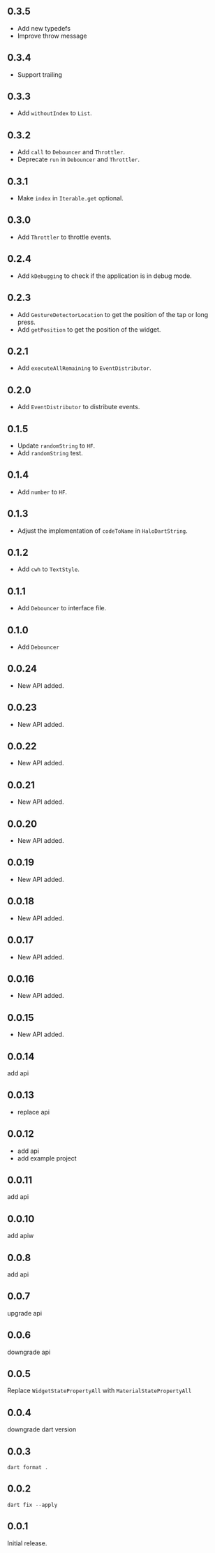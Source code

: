 ## 0.3.5

- Add new typedefs
- Improve throw message

## 0.3.4

- Support trailing

## 0.3.3

- Add `withoutIndex` to `List`.

## 0.3.2

- Add `call` to `Debouncer` and `Throttler`.
- Deprecate `run` in `Debouncer` and `Throttler`.

## 0.3.1

- Make `index` in `Iterable.get` optional.

## 0.3.0

- Add `Throttler` to throttle events.

## 0.2.4

- Add `kDebugging` to check if the application is in debug mode.

## 0.2.3

- Add `GestureDetectorLocation` to get the position of the tap or long press.
- Add `getPosition` to get the position of the widget.

## 0.2.1

- Add `executeAllRemaining` to `EventDistributor`.

## 0.2.0

- Add `EventDistributor` to distribute events.

## 0.1.5

- Update `randomString` to `HF`.
- Add `randomString` test.

## 0.1.4

- Add `number` to `HF`.

## 0.1.3

- Adjust the implementation of `codeToName` in `HaloDartString`.

## 0.1.2

- Add `cwh` to `TextStyle`.

## 0.1.1

- Add `Debouncer` to interface file.

## 0.1.0

- Add `Debouncer`

## 0.0.24

- New API added.

## 0.0.23

- New API added.

## 0.0.22

- New API added.

## 0.0.21

- New API added.

## 0.0.20

- New API added.

## 0.0.19

- New API added.

## 0.0.18

- New API added.

## 0.0.17

- New API added.

## 0.0.16

- New API added.

## 0.0.15

- New API added.

## 0.0.14

add api

## 0.0.13

- replace api

## 0.0.12

- add api
- add example project

## 0.0.11

add api

## 0.0.10

add apiw

## 0.0.8

add api

## 0.0.7

upgrade api

## 0.0.6

downgrade api

## 0.0.5

Replace `WidgetStatePropertyAll` with `MaterialStatePropertyAll`

## 0.0.4

downgrade dart version

## 0.0.3

`dart format .`

## 0.0.2

`dart fix --apply`

## 0.0.1

Initial release.
